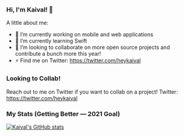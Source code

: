 ### Hi, I'm Kaival! 👋

A little about me:

- 👋 I’m currently working on mobile and web applications
- 🌱 I’m currently learning Swift
- 👯 I’m looking to collaborate on more open source projects and contribute a bunch more this year!
- ⚡ Find me on Twitter: https://twitter.com/heykaival

### Looking to Collab!
Reach out to me on Twitter if you want to collab on a project!
Twitter: https://twitter.com/heykaival

### My Stats (Getting Better — 2021 Goal)
[![Kaival's GitHub stats](https://github-readme-stats.vercel.app/api?username=KaivalSShah)](https://github.com/anuraghazra/github-readme-stats)
